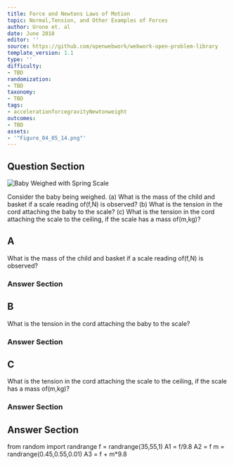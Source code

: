 ```yaml
---
title: Force and Newtons Laws of Motion
topic: Normal,Tension, and Other Examples of Forces
author: Urone et. al
date: June 2018
editor: ''
source: https://github.com/openwebwork/webwork-open-problem-library
template_version: 1.1
type: ''
difficulty:
- TBD
randomization:
- TBD
taxonomy:
- TBD
tags:
- accelerationforcegravityNewtonweight
outcomes:
- TBD
assets:
- '"Figure_04_05_14.png"'
---
```


## Question Section 

![Baby Weighed with Spring Scale]("Figure_04_05_14.png")

Consider the baby being weighed. 
(a) What is the mass of the child and basket if a scale reading of(f,N) is observed? 
(b) What is the tension in the cord attaching the baby to the scale?
(c) What is the tension  in the cord attaching the scale to the ceiling, if the scale has a mass of(m,kg)?

## A
What is the mass of the child and basket if a scale reading of(f,N) is observed? 
### Answer Section
## B
What is the tension in the cord attaching the baby to the scale?
### Answer Section
## C
What is the tension  in the cord attaching the scale to the ceiling, if the scale has a mass of(m,kg)?
### Answer Section


## Answer Section

from random import randrange
f = randrange(35,55,1)
A1 = f/9.8
A2 = f
m = randrange(0.45,0.55,0.01)
A3 = f + m*9.8